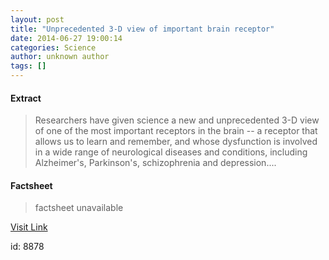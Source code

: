 ```yaml
---
layout: post
title: "Unprecedented 3-D view of important brain receptor"
date: 2014-06-27 19:00:14
categories: Science
author: unknown author
tags: []
---
```



#### Extract
>Researchers have given science a new and unprecedented 3-D view of one of the most important receptors in the brain -- a receptor that allows us to learn and remember, and whose dysfunction is involved in a wide range of neurological diseases and conditions, including Alzheimer's, Parkinson's, schizophrenia and depression....

#### Factsheet
>factsheet unavailable

[Visit Link](http://feeds.sciencedaily.com/~r/sciencedaily/~3/nSPXxBpK4uM/140627150014.htm)

id:    8878


